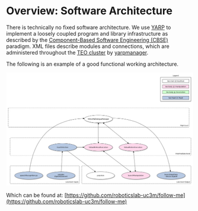 # Overview: Software Architecture

There is technically no fixed software architecture. We use [YARP](http://www.yarp.it/) to implement a loosely coupled program and library infrastructure as described by the [Component-Based Software Engineering (CBSE)](https://en.wikipedia.org/wiki/Component-based_software_engineering) paradigm. XML files describe modules and connections, which are administered throughout the [TEO cluster](http://robots.uc3m.es/index.php/TEO_Network_information) by [yarpmanager](http://www.yarp.it/yarpmanager.html).

The following is an example of a good functional working architecture.

![follow-me app](assets/follow-me-app.png)

Which can be found at: [https://github.com/roboticslab-uc3m/follow-me](https://github.com/roboticslab-uc3m/follow-me)

